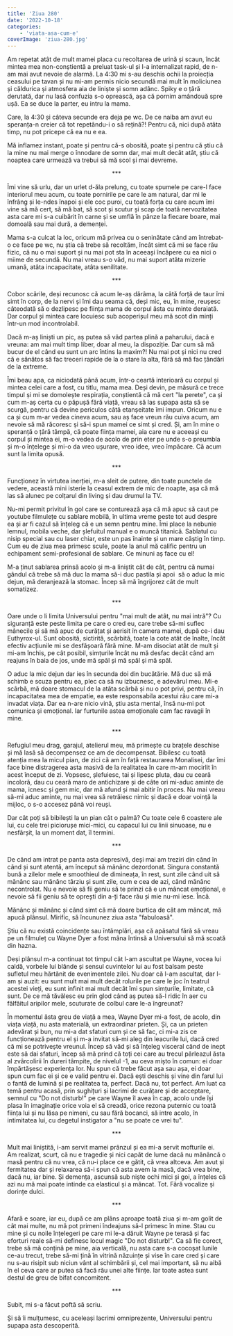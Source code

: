 ```yaml
---
title: 'Ziua 280'
date: '2022-10-18'
categories:
    - 'viata-asa-cum-e'
coverImage: 'ziua-280.jpg'
---
```


Am repetat atât de mult mamei placa cu recoltarea de urină și scaun, încât mintea mea non-conștientă a preluat task-ul și l-a internalizat rapid, de n-am mai avut nevoie de alarmă. La 4:30 mi s-au deschis ochii la proiecția ceasului pe tavan și nu mi-am permis nicio secundă mai mult în moliciunea și căldurica și atmosfera aia de liniște și somn adânc. Spiky e o țâră derutată, dar nu lasă confuzia s-o oprească, așa că pornim amândouă spre ușă. Ea se duce la parter, eu intru la mama.

Care, la 4:30 și câteva secunde era deja pe wc. De ce naiba am avut eu speranța-n creier că tot repetându-i o să rețină?! Pentru că, nici după atâta timp, nu pot pricepe că ea nu e ea.

Mă inflamez instant, poate și pentru că-s obosită, poate și pentru că știu că la mine nu mai merge o înnodare de somn dar, mai mult decât atât, știu că noaptea care urmează va trebui să mă scol și mai devreme.

<p style="text-align: center;">***</p>

Îmi vine să urlu, dar un urlet d-ăla prelung, cu toate spumele pe care-l face interiorul meu acum, cu toate pornirile pe care le am natural, dar mi le înfrâng și le-ndes înapoi și ele coc puroi, cu toată forța cu care acum îmi vine să mă cert, să mă bat, să scot și scutur și scap de toată nervozitatea asta care mi s-a cuibărit în carne și se umflă în pânze la fiecare boare, mai domoală sau mai dură, a demenței.

Mama s-a culcat la loc, oricum mă privea cu o seninătate când am întrebat-o ce face pe wc, nu știa că trebe să recoltăm, încât simt că mi se face rău fizic, că nu o mai suport și nu mai pot sta în aceeași încăpere cu ea nici o miime de secundă. Nu mai vreau s-o văd, nu mai suport atâta mizerie umană, atâta incapacitate, atâta senilitate.

<p style="text-align: center;">***</p>

Cobor scările, deși recunosc că acum le-aș dărâma, la câtă forță de taur îmi simt în corp, de la nervi și îmi dau seama că, deși mic, eu, în mine, reușesc câteodată să o dezlipesc pe ființa mama de corpul ăsta cu minte deraiată. Dar corpul și mintea care locuiesc sub acoperișul meu mă scot din minți într-un mod incontrolabil.

Dacă m-aș liniști un pic, aș putea să văd partea plină a paharului, dacă e vreuna: am mai mult timp liber, doar al meu, la dispoziție. Dar cum să mă bucur de el când eu sunt un arc întins la maxim?! Nu mai pot și nici nu cred că e sănătos să fac treceri rapide de la o stare la alta, fără să mă fac țândări de la extreme.

Îmi beau apa, ca niciodată până acum, într-o ceartă interioară cu corpul și mintea celei care a fost, cu titlu, mama mea. Deși devin, pe măsură ce trece timpul și mi se domolește respirația, conștientă că mă cert "la perete", ca și cum m-aș certa cu o păpușă fără viață, vreau să las supapa asta să se scurgă, pentru că devine periculos câtă etanșeitate îmi impun. Oricum nu e ca și cum m-ar vedea cineva acum, sau aș face vreun rău cuiva acum, am nevoie să mă răcoresc și să-i spun mamei ce simt și cred. Și, am în mine o speranță o țâră tâmpă, că poate ființa mamei, aia care nu e aceeași cu corpul și mintea ei, m-o vedea de acolo de prin eter pe unde s-o preumbla și m-o înțelege și mi-o da vreo ușurare, vreo idee, vreo împăcare. Că acum sunt la limita opusă.

<p style="text-align: center;">***</p>

Funcționez în virtutea inerției, m-a sleit de putere, din toate punctele de vedere, această mini isterie la ceasul extrem de mic de noapte, așa că mă las să alunec pe colțarul din living și dau drumul la TV.

Nu-mi permit privitul în gol care se conturează așa că mă apuc să caut pe youtube filmulețe cu sablare mobilă, în ultima vreme peste tot aud despre ea și ar fi cazul să înțeleg că e un semn pentru mine. Îmi place la nebunie lemnul, mobila veche, dar șlefuitul manual e o muncă titanică. Sablatul cu nisip special sau cu laser chiar, este un pas înainte și un mare câștig în timp. Cum eu de ziua mea primesc scule, poate la anul mă calific pentru un echipament semi-profesional de sablare. Ce minuni aș face cu el!

M-a ținut sablarea prinsă acolo și m-a liniștit cât de cât, pentru că numai gândul că trebe să mă duc la mama să-i duc pastila și apoi  să o aduc la mic dejun, mă deranjează la stomac. Încep să mă îngrijorez cât de mult somatizez.

<p style="text-align: center;">***</p>

Oare unde o li limita Universului pentru "mai mult de atât, nu mai intră"? Cu siguranță este peste limita pe care o cred eu, care trebe să-mi suflec mânecile și să mă apuc de curățat și aerisit în camera mamei, după ce-i dau Euthyrox-ul. Sunt obosită, sictirită, scârbită, toate la cote atât de înalte, încât efectiv acțiunile mi se desfășoară fără mine. M-am disociat atât de mult și mi-am închis, pe cât posibil, simțurile încât nu mă desfac decât când am reajuns în baia de jos, unde mă spăl și mă spăl și mă spăl.

O aduc la mic dejun dar ies în secunda doi din bucătărie. Mă duc să mă schimb e scuza pentru ea, plec ca să nu izbucnesc, e adevărul meu. Mi-e scârbă, mă doare stomacul de la atâta scârbă și nu o pot privi, pentru că, în incapacitatea mea de empatie, ea este responsabila acestui rău care mi-a invadat viața. Dar ea n-are nicio vină, știu asta mental, însă nu-mi pot comunica și emoțional. Iar furtunile astea emoționale cam fac ravagii în mine.

<p style="text-align: center;">***</p>

Refugiul meu drag, garajul, atelierul meu, mă primește cu brațele deschise și mă lasă să decompensez ce am de decompensat. Bibilesc cu toată atenția mea la micul pian, de zici că am în față restaurarea Monalisei, dar îmi face bine distragerea asta masivă de la realitatea în care m-am mocirlit în acest început de zi. Vopsesc, șlefuiesc, tai și lipesc pluta, dau cu ceară incoloră, dau cu ceară maro de antichizare și de câte ori mi-aduc aminte de mama, icnesc și gem mic, dar mă afund și mai abitir în proces. Nu mai vreau să-mi aduc aminte, nu mai vrea să retrăiesc nimic și dacă e doar voință la mijloc, o s-o accesez până voi reuși.

Dar cât poți să bibilești la un pian cât o palmă? Cu toate cele 6 coastere ale lui, cu cele trei piciorușe mici-mici, cu capacul lui cu linii sinuoase, nu e nesfârșit, la un moment dat, îl termini.

<p style="text-align: center;">***</p>

De când am intrat pe panta asta depresivă, deși mai am treziri din când în când și sunt atentă, am început să mănânc dezordonat. Singura constantă bună a zilelor mele e smoothieul de dimineața, în rest, sunt zile când uit să mănânc sau mănânc târziu și sunt zile, cum e cea de azi, când mănânc necontrolat. Nu e nevoie să fii geniu să te prinzi că e un mâncat emoțional, e nevoie să fii geniu să te oprești din a-ți face rău și mie nu-mi iese. Încă.

Mănânc și mănânc și când simt că mă doare burtica de cât am mâncat, mă apucă plânsul. Mirific, să încununez ziua asta "fabuloasă".

Știu că nu există coincidențe sau întâmplări, așa că apăsatul fără să vreau pe un filmuleț cu Wayne Dyer a fost mâna întinsă a Universului să mă scoată din hazna.

Deși plânsul m-a continuat tot timpul cât l-am ascultat pe Wayne, vocea lui caldă, vorbele lui blânde și sensul cuvintelor lui au fost balsam peste sufletul meu hărtănit de evenimentele zilei. Nu doar că l-am ascultat, dar l-am și auzit: eu sunt mult mai mult decât rolurile pe care le joc în teatrul acestei vieți, eu sunt infinit mai mult decât îmi spun simțurile, limitate, că sunt. De ce mă tăvălesc eu prin glod când aș putea să-l ridic în aer cu fâlfâitul aripilor mele, scuturate de colbul care le-a îngreunat?

În momentul ăsta greu de viață a mea, Wayne Dyer mi-a fost, de acolo, din viața viață, nu asta materială, un extraordinar prieten. Și, ca un prieten adevărat și bun, nu mi-a dat sfaturi cum și ce să fac, ci mi-a zis ce funcționează pentru el și m-a invitat să-mi aleg din leacurile lui, dacă cred că mi se potrivește vreunul. Încep să văd și să înțeleg visceral când de inept este să dai sfaturi, încep să mă prind că toți cei care au trecul pârleazul ăsta al zvârcolirii în dureri tâmpite, de nivelul -1, au ceva mișto în comun: ei doar împărtășesc experiența lor. Nu spun că trebe făcut așa sau așa, ei doar spun cum fac ei și ce e valid pentru ei. Dacă ești deschis și vine din farul lui o fantă de lumină și pe realitatea ta, perfect. Dacă nu, tot perfect. Am luat ca temă pentru acasă, prin sughițuri și lacrimi de curățare și de acceptare, semnul cu "Do not disturb!" pe care Wayne îl avea în cap, acolo unde își plasa în imaginație orice voia el să creadă, orice rezona puternic cu toată ființa lui și nu lăsa pe nimeni, cu sau fără bocanci, să intre acolo, în intimitatea lui, cu degetul instigator a "nu se poate ce vrei tu".

<p style="text-align: center;">***</p>

Mult mai liniștită, i-am servit mamei prânzul și ea mi-a servit mofturile ei. Am realizat, scurt, că nu e tragedie și nici capăt de lume dacă nu mănâncă o masă pentru că nu vrea, că nu-i place ce e gătit, că vrea altceva. Am avut și fermitatea dar și relaxarea să-i spun că asta avem la masă, dacă vrea bine, dacă nu, iar bine. Și demența, ascunsă sub niște ochi mici și goi, a înțeles că azi nu mă mai poate intinde ca elasticul și a mâncat. Tot. Fără vocalize și dorințe dulci.

<p style="text-align: center;">***</p>

Afară e soare, iar eu, după ce am plâns aproape toată ziua și m-am golit de cât mai multe, nu mă pot primeni îndeajuns să-l primesc în mine. Stau cu mine și cu noile înțelegeri pe care mi le-a dăruit Wayne pe terasă și fac eforturi reale să-mi definesc locul magic "Do not disturb!". Ca să fie corect, trebe să mă conțină pe mine, aia verticală, nu asta care s-a cocoșat lunile ce-au trecut, trebe să-mi țină în vitrină năzuințe și vise în care cred și care nu s-au risipit sub niciun vânt al schimbării și, cel mai important, să nu aibă în el ceva care ar putea să facă rău unei alte ființe. Iar toate astea sunt destul de greu de bifat concomitent.

<p style="text-align: center;">***</p>

Subit, mi s-a făcut poftă să scriu.

Și să îi mulțumesc, cu aceleași lacrimi omniprezente, Universului pentru supapa asta descoperită.
